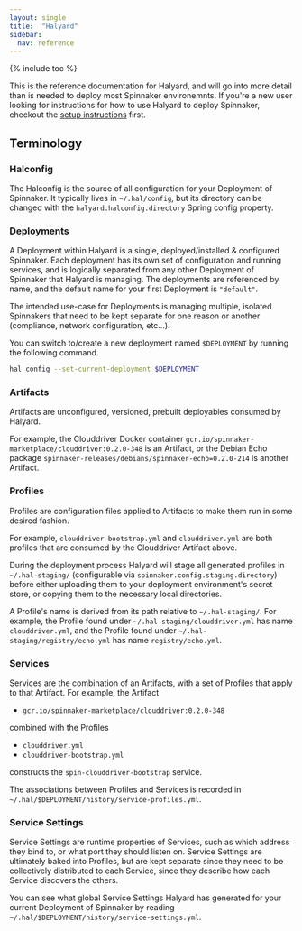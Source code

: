 ```yaml
---
layout: single
title:  "Halyard"
sidebar:
  nav: reference
---
```


{% include toc %}

This is the reference documentation for Halyard, and will go into more detail
than is needed to deploy most Spinnaker environemnts. If you're a new user
looking for instructions for how to use Halyard to deploy Spinnaker, checkout
the [setup instructions](/setup/install/) first.

## Terminology

### Halconfig

The Halconfig is the source of all configuration for your Deployment of
Spinnaker. It typically lives in `~/.hal/config`, but its directory can be
changed with the `halyard.halconfig.directory` Spring config property.

### Deployments

A Deployment within Halyard is a single, deployed/installed & configured
Spinnaker. Each deployment has its own set of configuration and running
services, and is logically separated from any other Deployment of Spinnaker
that Halyard is managing. The deployments are referenced by name, and the
default name for your first Deployment is `"default"`.

The intended use-case for Deployments is managing multiple, isolated Spinnakers
that need to be kept separate for one reason or another (compliance, network
configuration, etc...).

You can switch to/create a new deployment named `$DEPLOYMENT` by running the
following command.

```bash
hal config --set-current-deployment $DEPLOYMENT
```

### Artifacts

Artifacts are unconfigured, versioned, prebuilt deployables consumed by
Halyard. 

For example, the Clouddriver Docker container
`gcr.io/spinnaker-marketplace/clouddriver:0.2.0-348` is an Artifact, or the
Debian Echo package `spinnaker-releases/debians/spinnaker-echo=0.2.0-214` is
another Artifact.

### Profiles

Profiles are configuration files applied to Artifacts to make them run in some
desired fashion. 

For example, `clouddriver-bootstrap.yml` and `clouddriver.yml` are both
profiles that are consumed by the Clouddriver Artifact above.

During the deployment process Halyard will stage all generated profiles in
`~/.hal-staging/` (configurable via `spinnaker.config.staging.directory`)
before either uploading them to your deployment environment's secret store, or
copying them to the necessary local directories. 

A Profile's name is derived from its path relative to `~/.hal-staging/`. For
example, the Profile found under `~/.hal-staging/clouddriver.yml` has name
`clouddriver.yml`, and the Profile found under
`~/.hal-staging/registry/echo.yml` has name `registry/echo.yml`.

### Services

Services are the combination of an Artifacts, with a set of Profiles
that apply to that Artifact. For example, the Artifact

- `gcr.io/spinnaker-marketplace/clouddriver:0.2.0-348` 

combined with the Profiles

- `clouddriver.yml`
- `clouddriver-bootstrap.yml`

constructs the `spin-clouddriver-bootstrap` service.

The associations between Profiles and Services is recorded in 
`~/.hal/$DEPLOYMENT/history/service-profiles.yml`.

### Service Settings

Service Settings are runtime properties of Services, such as which address they
bind to, or what port they should listen on. Service Settings are ultimately
baked into Profiles, but are kept separate since they need to be collectively
distributed to each Service, since they describe how each Service discovers the
others. 

You can see what global Service Settings Halyard has generated for your current 
Deployment of Spinnaker by reading
`~/.hal/$DEPLOYMENT/history/service-settings.yml`.
